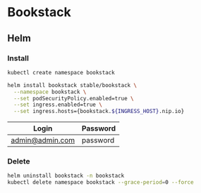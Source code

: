 # Bookstack

## Helm

### Install

```sh
kubectl create namespace bookstack
```

```sh
helm install bookstack stable/bookstack \
  --namespace bookstack \
  --set podSecurityPolicy.enabled=true \
  --set ingress.enabled=true \
  --set ingress.hosts={bookstack.${INGRESS_HOST}.nip.io}
```

| Login | Password |
| --- | --- |
| admin@admin.com | password |

### Delete

```sh
helm uninstall bookstack -n bookstack
kubectl delete namespace bookstack --grace-period=0 --force
```
